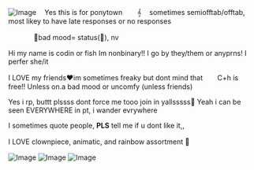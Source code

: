 ![Image](https://github.com/user-attachments/assets/68091c1c-8f32-4d09-a2c2-2b30907963c2)
ㅤYes this is for ponytown
ㅤㅤ𝄞ㅤ sometimes semiofftab/offtab, most likey to have late responses or no responses 


ㅤㅤㅤㅤ🌟bad mood= status(🌙), nv

Hi my name is codin or fish
Im nonbinary!! I go by they/them or anyprns! I perfer she/it

I LOVE my friends❤️im sometimes freaky but dont mind thatㅤㅤ
C+h is free!! Unless on.a bad mood or uncomfy (unless friends) 

Yes i rp, buttt plssss dont force me tooo join in yallsssss🌚
Yeah i can be seen EVERYWHERE in pt, i wander evrywhere

I sometimes quote people, **PLS** tell me if u dont like it,, 



I LOVE clownpiece, animatic, and rainbow assortment 🤤ㅤㅤ 

![Image](https://github.com/user-attachments/assets/7c634326-43d1-4f3e-8f11-ef571ef1a892)
![Image](https://github.com/user-attachments/assets/4eed8059-2c68-4fa2-b9c8-75ccbb928f9e)
![Image](https://github.com/user-attachments/assets/b992a017-567a-49a1-a0c9-06ec980e4fae)

